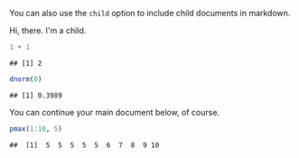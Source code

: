 You can also use the `child` option to include child documents in markdown.

Hi, there. I'm a child.


```r
1 + 1
```

```
## [1] 2
```

```r
dnorm(0)
```

```
## [1] 0.3989
```



You can continue your main document below, of course.


```r
pmax(1:10, 5)
```

```
##  [1]  5  5  5  5  5  6  7  8  9 10
```

